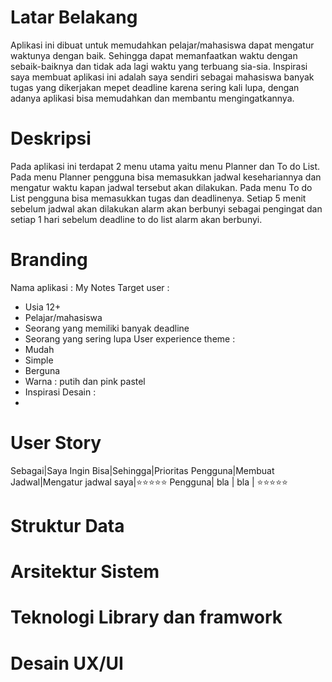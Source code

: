 # Latar Belakang
Aplikasi ini dibuat untuk memudahkan pelajar/mahasiswa dapat mengatur waktunya dengan baik. Sehingga dapat memanfaatkan waktu dengan sebaik-baiknya dan tidak ada lagi waktu yang terbuang sia-sia. Inspirasi saya membuat aplikasi ini adalah saya sendiri sebagai mahasiswa banyak tugas yang dikerjakan mepet deadline karena sering kali lupa, dengan adanya aplikasi bisa memudahkan dan membantu mengingatkannya.
# Deskripsi
Pada aplikasi ini terdapat 2 menu utama yaitu menu Planner dan To do List. Pada menu Planner pengguna bisa memasukkan jadwal kesehariannya dan mengatur waktu kapan jadwal tersebut akan dilakukan. Pada menu To do List pengguna bisa memasukkan tugas dan deadlinenya. Setiap 5 menit sebelum jadwal akan dilakukan alarm akan berbunyi sebagai pengingat dan setiap 1 hari sebelum deadline to do list alarm akan berbunyi.
# Branding
Nama aplikasi : My Notes 
Target user : 
 - Usia 12+
 - Pelajar/mahasiswa 
 - Seorang yang memiliki banyak deadline
 - Seorang yang sering lupa
User experience theme :
 - Mudah
 - Simple
 - Berguna 
 - Warna : putih dan pink pastel
 - Inspirasi Desain :
 - 
# User Story
Sebagai|Saya Ingin Bisa|Sehingga|Prioritas
Pengguna|Membuat Jadwal|Mengatur jadwal saya|⭐⭐⭐⭐⭐
Pengguna| bla | bla | ⭐⭐⭐⭐⭐
# Struktur Data 

# Arsitektur Sistem

# Teknologi Library dan framwork 

# Desain UX/UI

